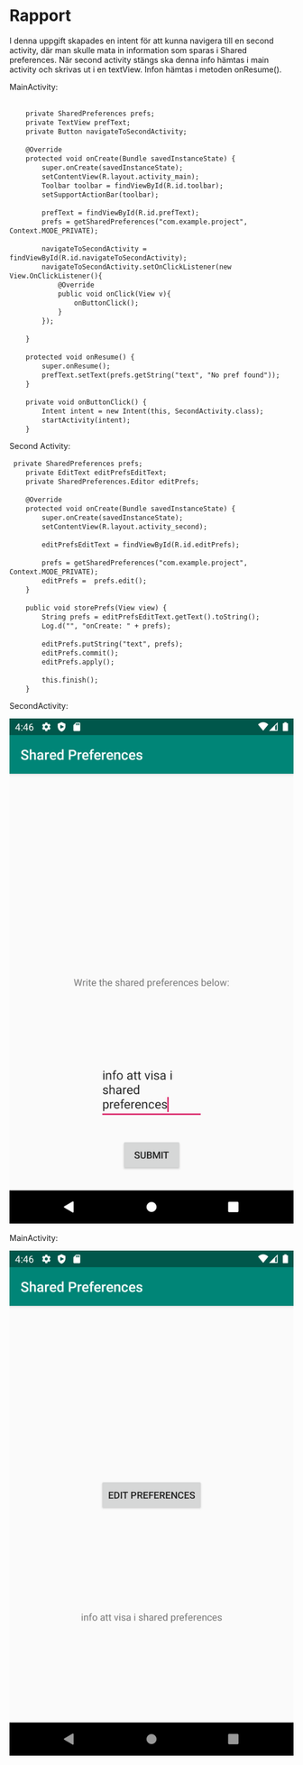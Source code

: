 
# Rapport

I denna uppgift skapades en intent för att kunna navigera till en second activity, där man skulle mata in information
som sparas i Shared preferences. När second activity stängs ska denna info hämtas i main activity och skrivas ut i en textView. Infon
hämtas i metoden onResume().


MainActivity:

```

    private SharedPreferences prefs;
    private TextView prefText;
    private Button navigateToSecondActivity;

    @Override
    protected void onCreate(Bundle savedInstanceState) {
        super.onCreate(savedInstanceState);
        setContentView(R.layout.activity_main);
        Toolbar toolbar = findViewById(R.id.toolbar);
        setSupportActionBar(toolbar);

        prefText = findViewById(R.id.prefText);
        prefs = getSharedPreferences("com.example.project", Context.MODE_PRIVATE);

        navigateToSecondActivity = findViewById(R.id.navigateToSecondActivity);
        navigateToSecondActivity.setOnClickListener(new View.OnClickListener(){
            @Override
            public void onClick(View v){
                onButtonClick();
            }
        });

    }

    protected void onResume() {
        super.onResume();
        prefText.setText(prefs.getString("text", "No pref found"));
    }

    private void onButtonClick() {
        Intent intent = new Intent(this, SecondActivity.class);
        startActivity(intent);
    }

```


Second Activity:

```
 private SharedPreferences prefs;
    private EditText editPrefsEditText;
    private SharedPreferences.Editor editPrefs;

    @Override
    protected void onCreate(Bundle savedInstanceState) {
        super.onCreate(savedInstanceState);
        setContentView(R.layout.activity_second);

        editPrefsEditText = findViewById(R.id.editPrefs);

        prefs = getSharedPreferences("com.example.project", Context.MODE_PRIVATE);
        editPrefs =  prefs.edit();
    }

    public void storePrefs(View view) {
        String prefs = editPrefsEditText.getText().toString();
        Log.d("", "onCreate: " + prefs);

        editPrefs.putString("text", prefs);
        editPrefs.commit();
        editPrefs.apply();

        this.finish();
    }

```


SecondActivity:

![](secondActivity.png)


MainActivity:

![](mainActivity.png)

